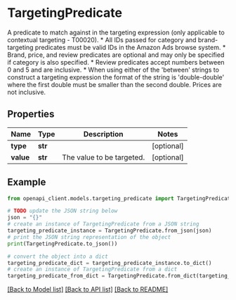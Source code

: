 # TargetingPredicate

A predicate to match against in the targeting expression (only applicable to contextual targeting - T00020).  * All IDs passed for category and brand-targeting predicates must be valid IDs in the Amazon Ads browse system. * Brand, price, and review predicates are optional and may only be specified if category is also specified. * Review predicates accept numbers between 0 and 5 and are inclusive. * When using either of the 'between' strings to construct a targeting expression the format of the string is 'double-double' where the first double must be smaller than the second double. Prices are not inclusive.

## Properties

Name | Type | Description | Notes
------------ | ------------- | ------------- | -------------
**type** | **str** |  | [optional] 
**value** | **str** | The value to be targeted. | [optional] 

## Example

```python
from openapi_client.models.targeting_predicate import TargetingPredicate

# TODO update the JSON string below
json = "{}"
# create an instance of TargetingPredicate from a JSON string
targeting_predicate_instance = TargetingPredicate.from_json(json)
# print the JSON string representation of the object
print(TargetingPredicate.to_json())

# convert the object into a dict
targeting_predicate_dict = targeting_predicate_instance.to_dict()
# create an instance of TargetingPredicate from a dict
targeting_predicate_from_dict = TargetingPredicate.from_dict(targeting_predicate_dict)
```
[[Back to Model list]](../README.md#documentation-for-models) [[Back to API list]](../README.md#documentation-for-api-endpoints) [[Back to README]](../README.md)


